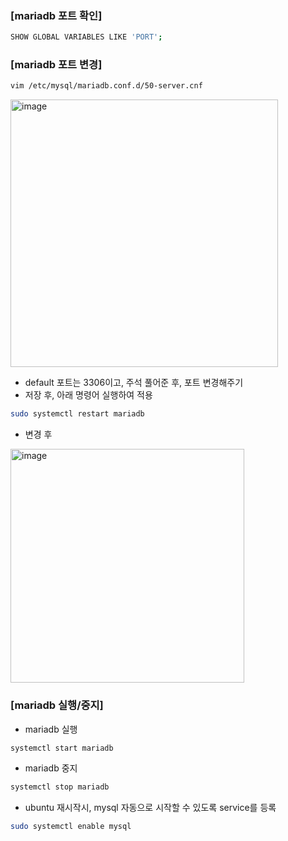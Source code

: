 ### [mariadb 포트 확인]
```sh
SHOW GLOBAL VARIABLES LIKE 'PORT';
```

### [mariadb 포트 변경]
```sh
vim /etc/mysql/mariadb.conf.d/50-server.cnf
```
<img width="428" alt="image" src="https://github.com/YeJi222/java-study/assets/70511859/da5a01c2-e67b-4124-8d13-9da03ba8d00a">

- default 포트는 3306이고, 주석 풀어준 후, 포트 변경해주기
- 저장 후, 아래 명령어 실행하여 적용 
```sh
sudo systemctl restart mariadb
```
- 변경 후
<img width="374" alt="image" src="https://github.com/YeJi222/java-study/assets/70511859/3cf0f16e-ebef-4470-b028-0a31fc389b33">

### [mariadb 실행/중지]
- mariadb 실행
```sh
systemctl start mariadb
```
- mariadb 중지
```sh
systemctl stop mariadb
```
- ubuntu 재시작시, mysql 자동으로 시작할 수 있도록 service를 등록
```sh
sudo systemctl enable mysql
```

